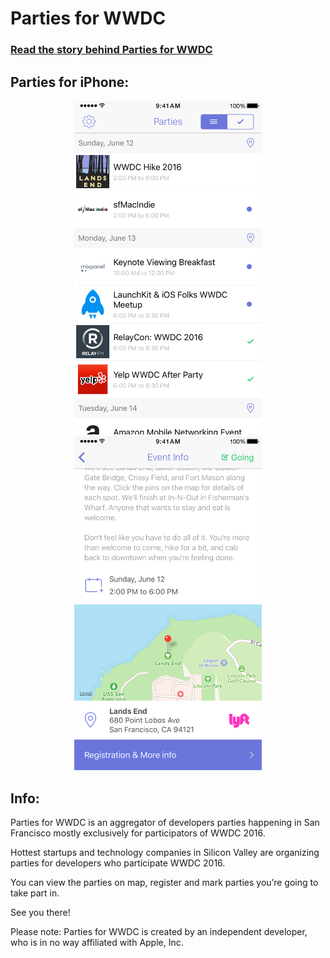 Parties for WWDC
====

### [Read the story behind Parties for WWDC](https://medium.com/p/86d13d4cad7d)

## Parties for iPhone:
<p align="center">
  <img src="/Assets/iPhone 6/screen1.png?raw=true" alt="Parties for iOS" width="300"/>
  <img src="/Assets/iPhone 6/screen2.png?raw=true" alt="Parties for iOS" width="300"/>
</p>

## Info:
Parties for WWDC is an aggregator of developers parties happening in San Francisco mostly exclusively for participators of WWDC 2016. 

Hottest startups and technology companies in Silicon Valley are organizing parties for developers who participate WWDC 2016. 

You can view the parties on map, register and mark parties you’re going to take part in. 

See you there! 

Please note: Parties for WWDC is created by an independent developer, who is in no way affiliated with Apple, Inc.
